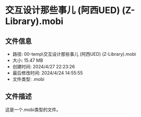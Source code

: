 ﻿# 交互设计那些事儿 (阿西UED) (Z-Library).mobi

## 文件信息
- 路径: 00-temp\交互设计那些事儿 (阿西UED) (Z-Library).mobi
- 大小: 15.47 MB
- 创建时间: 2024/4/27 22:23:26
- 最后修改时间: 2024/4/24 14:55:55
- 文件类型: .mobi

## 文件描述
这是一个.mobi类型的文件。

